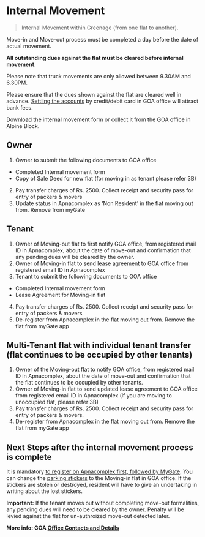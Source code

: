 # Internal Movement

> Internal Movement within Greenage (from one flat to another).

Move-in and Move-out process must be completed a day before the date of actual movement.

**All outstanding dues against the flat must be cleared before internal movement.**  

Please note that truck movements are only allowed between 9.30AM and 6.30PM. 

Please ensure that the dues shown against the flat are cleared well in advance. [Settling the accounts](/info/dues) by credit/debit card in GOA office will attract bank fees.  

[Download](https://drive.google.com/file/d/1nOXS8V3wUE-gkKrS7Kpt1Zjab2gZIXZB/) the internal movement form or collect it from the GOA office in Alpine Block.

## Owner

1. Owner to submit the following documents to GOA office
* Completed Internal movement form 
* Copy of Sale Deed for new flat (for moving in as tenant please refer 3B)
2. Pay transfer charges of Rs. 2500. Collect receipt and security pass for entry of packers & movers
3. Update status in Apnacomplex as ‘Non Resident’ in the flat moving out from. Remove from myGate

## Tenant

1. Owner of Moving-out flat to first notify GOA office,  from registered mail ID in Apnacomplex, about the date of move-out and confirmation that any pending dues will be cleared by the owner.
2. Owner of Moving-in flat to send lease agreement to GOA office from registered email ID in Apnacomplex 
3. Tenant to submit the following documents to GOA office
* Completed Internal movement form 
* Lease Agreement for Moving-in flat
4. Pay transfer charges of Rs. 2500. Collect receipt and security pass for entry of packers & movers
5. De-register from Apnacomplex in the flat moving out from. Remove the flat from myGate app

## Multi-Tenant flat with individual tenant transfer (flat continues to be occupied by other tenants)

1. Owner of the Moving-out flat to notify GOA office, from registered mail ID in Apnacomplex, about the date of move-out and confirmation that the flat continues to be occupied by other tenants.
2. Owner of Moving-in flat to send updated lease agreement to GOA office from registered email ID in Apnacomplex (if you are moving to unoccupied flat, please refer 3B)
3. Pay transfer charges of Rs. 2500. Collect receipt and security pass for entry of packers & movers. 
4. De-register from Apnacomplex in the flat moving out from. Remove the flat from myGate app

## Next Steps after the internal movement process is complete

It is mandatory [to register on Apnacomplex first, followed by MyGate](/apps). You can change the [parking stickers](/relocation/stickers) to the Moving-in flat in GOA office. If the stickers are stolen or destroyed, resident will have to give an undertaking in writing about the lost stickers.  


**Important:** If the tenant moves out without completing move-out formalities, any pending dues will need to be cleared by the owner. Penalty will be levied against the flat for un-authroized move-out detected later.

__More info: GOA [Office Contacts and Details](/contact)__
